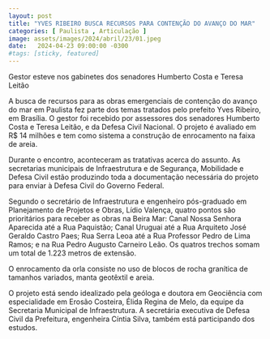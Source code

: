 ```yaml
---
layout: post
title: "YVES RIBEIRO BUSCA RECURSOS PARA CONTENÇÃO DO AVANÇO DO MAR"
categories: [ Paulista , Articulação ]
image: assets/images/2024/abril/23/01.jpeg
date:   2024-04-23 09:00:00 -0300
#tags: [sticky, featured]
---
```

Gestor esteve nos gabinetes dos senadores Humberto Costa e Teresa Leitão 

A busca de recursos para as obras emergenciais de contenção do avanço do mar em Paulista fez parte dos temas tratados pelo prefeito Yves Ribeiro, em Brasília. O gestor foi recebido por assessores dos senadores Humberto Costa e Teresa Leitão, e da Defesa Civil Nacional. O projeto é avaliado em R$ 14 milhões e tem como sistema a construção de enrocamento na faixa de areia.

Durante o encontro, aconteceram as tratativas acerca do assunto. As secretarias municipais de Infraestrutura e de Segurança, Mobilidade e Defesa Civil estão produzindo toda a documentação necessária do projeto para enviar à Defesa Civil do Governo Federal.

Segundo o secretário de Infraestrutura e engenheiro pós-graduado em Planejamento de Projetos e Obras, Lídio Valença, quatro pontos são prioritários para receber as obras na Beira Mar: Canal Nossa Senhora Aparecida até a Rua Paquistão; Canal Uruguai até a Rua Arquiteto José Geraldo Castro Paes; Rua Serra Leoa até a Rua Professor Pedro de Lima Ramos; e na Rua Pedro Augusto Carneiro Leão.
 Os quatros trechos somam um total de 1.223 metros de extensão.

O enrocamento da orla consiste no uso de blocos de rocha granítica de tamanhos variados, manta geotêxtil e areia.  

O projeto está sendo idealizado pela geóloga e doutora em Geociência com especialidade em Erosão Costeira, Élida Regina de Melo, da equipe da Secretaria Municipal de Infraestrutura. A secretária executiva de Defesa Civil da Prefeitura, engenheira Cíntia Silva, também está participando dos estudos.